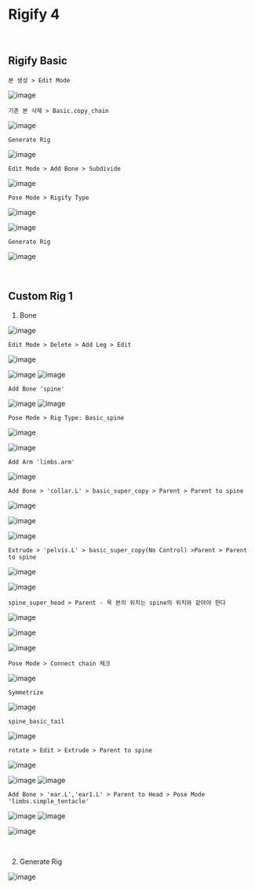 Rigify 4
==========

<br>

Rigify Basic
-------------

`본 생성 > Edit Mode`

![image](https://user-images.githubusercontent.com/30430227/138868561-3869e116-4501-4ba5-97d8-39d5aeccaf80.png)

`기존 본 삭제 > Basic.copy_chain`

![image](https://user-images.githubusercontent.com/30430227/138868670-0d293f75-f5a7-4e5f-b85b-6b01d0f5c08f.png)

`Generate Rig`

![image](https://user-images.githubusercontent.com/30430227/138868878-eff9621b-3d8a-4f2c-8f58-129627045a0a.png)

`Edit Mode > Add Bone > Subdivide`

![image](https://user-images.githubusercontent.com/30430227/138869184-9193d457-c6f7-4995-b8ad-d60e6bd9ebda.png)

`Pose Mode > Rigify Type`

![image](https://user-images.githubusercontent.com/30430227/138869635-239dceee-f0aa-49ac-a00e-df315fd3cedb.png)

![image](https://user-images.githubusercontent.com/30430227/138869722-7d3fdf16-0d1e-41bf-a777-5fc9fcbe09a0.png)

`Generate Rig`

![image](https://user-images.githubusercontent.com/30430227/138869830-a80d601b-8fed-4f78-915e-8dbd2e7366b0.png)


<br>

Custom Rig 1
-------------

1. Bone

![image](https://user-images.githubusercontent.com/30430227/138995359-5cd3802c-c5ca-4759-bb21-d2aad3bb1c18.png)

`Edit Mode > Delete > Add Leg > Edit`

![image](https://user-images.githubusercontent.com/30430227/138995533-2da3090d-39a7-4c38-bb8d-4f1c10731d32.png)

![image](https://user-images.githubusercontent.com/30430227/138995562-69329c66-086b-44be-a179-ef3d9a8644f7.png)
![image](https://user-images.githubusercontent.com/30430227/138995803-00cb2481-0deb-40cb-a56f-b1f4dfc912a6.png)

`Add Bone 'spine'`

![image](https://user-images.githubusercontent.com/30430227/138999232-0cfcf54c-c95b-4cd3-aa12-0dd5f31005d8.png)
![image](https://user-images.githubusercontent.com/30430227/138999309-4e6e8a20-c754-470c-b32a-5f9888536017.png)

`Pose Mode > Rig Type: Basic_spine`

![image](https://user-images.githubusercontent.com/30430227/138999459-3ed23a2f-49a4-497a-b784-fda63f10054b.png)

![image](https://user-images.githubusercontent.com/30430227/138999481-00329065-52a2-4774-8bad-61057fbd4920.png)

`Add Arm 'limbs.arm'`

![image](https://user-images.githubusercontent.com/30430227/138999859-126cffdf-58f8-4e7e-8c10-74acab37842f.png)

`Add Bone > 'collar.L' > basic_super_copy > Parent > Parent to spine`

![image](https://user-images.githubusercontent.com/30430227/138999894-c8fda52e-07e7-46c1-a53f-fc1699aa1b80.png)

![image](https://user-images.githubusercontent.com/30430227/139000092-2551277e-7f0a-47bf-ab88-737b67b0130b.png)

![image](https://user-images.githubusercontent.com/30430227/139000726-1eaaa749-7bae-4aee-925b-c09ab55d1849.png)

`Extrude > 'pelvis.L' > basic_super_copy(No Control) >Parent > Parent to spine`

![image](https://user-images.githubusercontent.com/30430227/139000312-03eff134-3cfb-4f59-9a65-d9421a8d983e.png)

![image](https://user-images.githubusercontent.com/30430227/139000771-72d31573-8ffc-421d-a277-9044180e5d0c.png)

`spine_super_head > Parent - 목 본의 위치는 spine의 위치와 같아야 한다`

![image](https://user-images.githubusercontent.com/30430227/139000449-cc716432-f5ca-43b9-99b1-e71c1d8147c6.png)

![image](https://user-images.githubusercontent.com/30430227/139000519-22ecd94d-0fc5-49f1-81ac-7b41fa0cce2d.png)

![image](https://user-images.githubusercontent.com/30430227/139000852-c33723e8-604f-4ebd-8090-0eb663e7f46d.png)

`Pose Mode > Connect chain 체크`

![image](https://user-images.githubusercontent.com/30430227/139000968-84bd2545-46fa-4948-9304-0334b46cd14e.png)

`Symmetrize`

![image](https://user-images.githubusercontent.com/30430227/139001045-ca63a37f-4592-41ff-aa0f-214bb1f4fda0.png)

`spine_basic_tail`

![image](https://user-images.githubusercontent.com/30430227/139001366-3b1c6496-d3da-4ab8-aa20-e565e7b76b3d.png)

`rotate > Edit > Extrude > Parent to spine`

![image](https://user-images.githubusercontent.com/30430227/139001720-37334607-de65-45c8-acea-cb1ab3fe5153.png)

![image](https://user-images.githubusercontent.com/30430227/139001785-f20e3c53-fc13-4134-9f51-0b5faf8620ec.png)
![image](https://user-images.githubusercontent.com/30430227/139001799-1c604217-838e-440b-a386-86dc7dd3f370.png)

`Add Bone > 'ear.L','ear1.L' > Parent to Head > Pose Mode 'limbs.simple_tentacle'`

![image](https://user-images.githubusercontent.com/30430227/139002039-27239c16-ab7a-4be6-a0bd-41816e912b86.png)
![image](https://user-images.githubusercontent.com/30430227/139002070-e43f93a1-cfa3-4507-a3e8-cbfadbe200e8.png)

![image](https://user-images.githubusercontent.com/30430227/139002161-89ba5925-a91d-4d8f-9fc0-ce9325f3264c.png)

<br>

2. Generate Rig

![image](https://user-images.githubusercontent.com/30430227/139002438-9f4996d8-e445-4e0d-838b-a853468ea57d.png)

